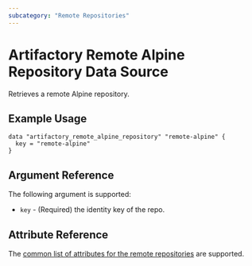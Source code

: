 ```yaml
---
subcategory: "Remote Repositories"
---
```

# Artifactory Remote Alpine Repository Data Source

Retrieves a remote Alpine repository.

## Example Usage

```hcl
data "artifactory_remote_alpine_repository" "remote-alpine" {
  key = "remote-alpine"
}
```

## Argument Reference

The following argument is supported:

* `key` - (Required) the identity key of the repo.

## Attribute Reference

The [common list of attributes for the remote repositories](remote.md) are supported.